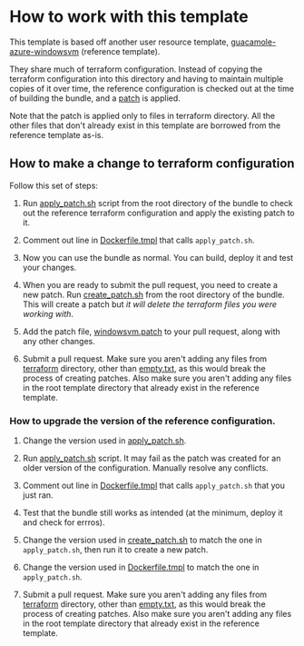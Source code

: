 # How to work with this template

This template is based off another user resource template, [guacamole-azure-windowsvm](../guacamole-azure-windowsvm/) (reference template).

They share much of terraform configuration. Instead of copying the terraform configuration into this directory and having to maintain multiple copies of it over time, the reference configuration is checked out at the time of building the bundle, and a [patch](./windowsvm.patch) is applied.

Note that the patch is applied only to files in terraform directory. All the other files that don't already exist in this template are borrowed from the reference template as-is.

## How to make a change to terraform configuration

Follow this set of steps:

1. Run [apply_patch.sh](./apply_patch.sh) script from the root directory of the bundle to check out the reference terraform configuration and apply the existing patch to it.

1. Comment out line in [Dockerfile.tmpl](./Dockerfile.tmpl) that calls `apply_patch.sh`.

1. Now you can use the bundle as normal. You can build, deploy it and test your changes.

1. When you are ready to submit the pull request, you need to create a new patch. Run [create_patch.sh](./create_patch.sh) from the root directory of the bundle. This will create a patch but _it will delete the terraform files you were working with_. 

1. Add the patch file, [windowsvm.patch](./windowsvm.patch) to your pull request, along with any other changes.

1. Submit a pull request. Make sure you aren't adding any files from [terraform](./terraform/) directory, other than [empty.txt](./terraform/empty.txt), as this would break the process of creating patches. Also make sure you aren't adding any files in the root template directory that already exist in the reference template.

### How to upgrade the version of the reference configuration.

1. Change the version used in [apply_patch.sh](./apply_patch.sh).

1. Run [apply_patch.sh](./apply_patch.sh) script. It may fail as the patch was created for an older version of the configuration. Manually resolve any conflicts.

1. Comment out line in [Dockerfile.tmpl](./Dockerfile.tmpl) that calls `apply_patch.sh` that you just ran.

1. Test that the bundle still works as intended (at the minimum, deploy it and check for errros).

1. Change the version used in [create_patch.sh](./create_patch.sh) to match the one in `apply_patch.sh`, then run it to create a new patch.

1. Change the version used in [Dockerfile.tmpl](./Dockerfile.tmpl) to match the one in `apply_patch.sh`.

1. Submit a pull request. Make sure you aren't adding any files from [terraform](./terraform/) directory, other than [empty.txt](./terraform/empty.txt), as this would break the process of creating patches. Also make sure you aren't adding any files in the root template directory that already exist in the reference template.
